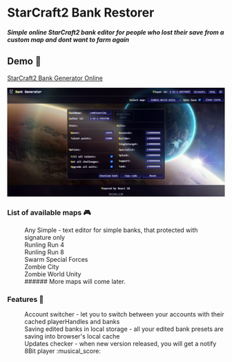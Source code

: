 # StarCraft2 Bank Restorer

##### Simple online StarCraft2 bank editor for people who lost their save from a custom map and dont want to farm again 

## Demo :rocket: 
[StarCraft2 Bank Generator Online](https://darthvan.github.io/StarCraft2-Bank-Restorer/ "https://darthvan.github.io/StarCraft2-Bank-Restorer")

<img src="./preview.png" alt="sc2 bank editor" width="800" />

### List of available maps :video_game: 
<dl>
 <dd>
  Any Simple - text editor for simple banks, that protected with signature only<br/>
  Runling Run 4<br/>
  Runling Run 8<br/>
  Swarm Special Forces<br/>
  Zombie City<br/>
  Zombie World Unity<br/>
  ###### More maps will come later.
 </dd>
</dl>



### Features :balloon:
<dl>
 <dd>
  Account switcher - let you to switch between your accounts with their cached playerHandles and banks<br/>
  Saving edited banks in local storage - all your edited bank presets are saving into browser's local cache<br/>
  Updates checker - when new version released, you will get a notify<br/>
  8Bit player :musical_score:<br/>
 </dd>
</dl>
